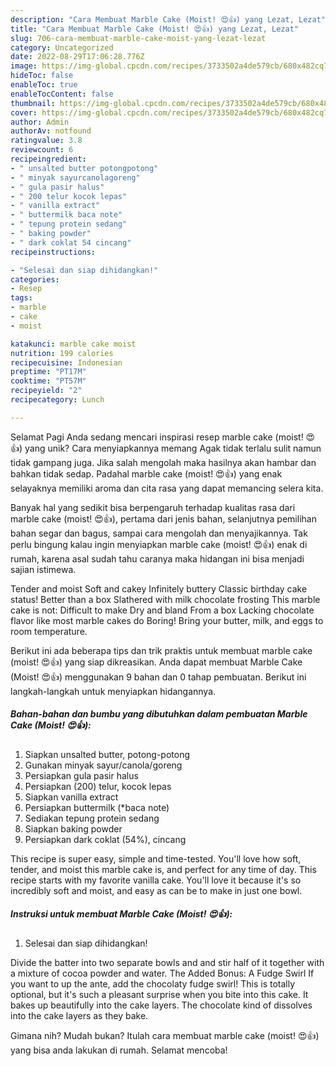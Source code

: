 ```yaml
---
description: "Cara Membuat Marble Cake (Moist! 😍👍) yang Lezat, Lezat"
title: "Cara Membuat Marble Cake (Moist! 😍👍) yang Lezat, Lezat"
slug: 706-cara-membuat-marble-cake-moist-yang-lezat-lezat
category: Uncategorized
date: 2022-08-29T17:06:28.776Z
image: https://img-global.cpcdn.com/recipes/3733502a4de579cb/680x482cq70/marble-cake-moist-foto-resep-utama.jpg
hideToc: false
enableToc: true
enableTocContent: false
thumbnail: https://img-global.cpcdn.com/recipes/3733502a4de579cb/680x482cq70/marble-cake-moist-foto-resep-utama.jpg
cover: https://img-global.cpcdn.com/recipes/3733502a4de579cb/680x482cq70/marble-cake-moist-foto-resep-utama.jpg
author: Admin
authorAv: notfound
ratingvalue: 3.8
reviewcount: 6
recipeingredient:
- " unsalted butter potongpotong"
- " minyak sayurcanolagoreng"
- " gula pasir halus"
- " 200 telur kocok lepas"
- " vanilla extract"
- " buttermilk baca note"
- " tepung protein sedang"
- " baking powder"
- " dark coklat 54 cincang"
recipeinstructions:

- "Selesai dan siap dihidangkan!"
categories:
- Resep
tags:
- marble
- cake
- moist

katakunci: marble cake moist 
nutrition: 199 calories
recipecuisine: Indonesian
preptime: "PT17M"
cooktime: "PT57M"
recipeyield: "2"
recipecategory: Lunch

---
```



Selamat Pagi Anda sedang mencari inspirasi resep marble cake (moist! 😍👍) yang unik? Cara menyiapkannya memang Agak tidak terlalu sulit namun tidak gampang juga. Jika salah mengolah maka hasilnya akan hambar dan bahkan tidak sedap. Padahal marble cake (moist! 😍👍) yang enak selayaknya memiliki aroma dan cita rasa yang dapat memancing selera kita.


Banyak hal yang sedikit bisa berpengaruh terhadap kualitas rasa dari marble cake (moist! 😍👍), pertama dari jenis bahan, selanjutnya pemilihan bahan segar dan bagus, sampai cara mengolah dan menyajikannya. Tak perlu bingung kalau ingin menyiapkan marble cake (moist! 😍👍) enak di rumah, karena asal sudah tahu caranya maka hidangan ini bisa menjadi sajian istimewa.

Tender and moist Soft and cakey Infinitely buttery Classic birthday cake status! Better than a box Slathered with milk chocolate frosting This marble cake is not: Difficult to make Dry and bland From a box Lacking chocolate flavor like most marble cakes do Boring! Bring your butter, milk, and eggs to room temperature.


Berikut ini ada beberapa tips dan trik praktis untuk membuat marble cake (moist! 😍👍) yang siap dikreasikan. Anda dapat membuat Marble Cake (Moist! 😍👍) menggunakan 9 bahan dan 0 tahap pembuatan. Berikut ini langkah-langkah untuk menyiapkan hidangannya.

<!--inarticleads1-->

##### Bahan-bahan dan bumbu yang dibutuhkan dalam pembuatan Marble Cake (Moist! 😍👍):

1. Siapkan  unsalted butter, potong-potong
1. Gunakan  minyak sayur/canola/goreng
1. Persiapkan  gula pasir halus
1. Persiapkan  (200) telur, kocok lepas
1. Siapkan  vanilla extract
1. Persiapkan  buttermilk (*baca note)
1. Sediakan  tepung protein sedang
1. Siapkan  baking powder
1. Persiapkan  dark coklat (54%), cincang


This recipe is super easy, simple and time-tested. You&#39;ll love how soft, tender, and moist this marble cake is, and perfect for any time of day. This recipe starts with my favorite vanilla cake. You&#39;ll love it because it&#39;s so incredibly soft and moist, and easy as can be to make in just one bowl. 

<!--inarticleads2-->

##### Instruksi untuk membuat Marble Cake (Moist! 😍👍):


1. Selesai dan siap dihidangkan!

Divide the batter into two separate bowls and and stir half of it together with a mixture of cocoa powder and water. The Added Bonus: A Fudge Swirl If you want to up the ante, add the chocolaty fudge swirl! This is totally optional, but it&#39;s such a pleasant surprise when you bite into this cake. It bakes up beautifully into the cake layers. The chocolate kind of dissolves into the cake layers as they bake. 

Gimana nih? Mudah bukan? Itulah cara membuat marble cake (moist! 😍👍) yang bisa anda lakukan di rumah. Selamat mencoba!
